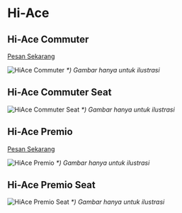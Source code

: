 # Hi-Ace

## Hi-Ace Commuter

<a class="mybutton" href="https://wa.me/6282137339589?text=id:HiAce%20Commuter%2dSupir%20">Pesan Sekarang</a>

![HiAce Commuter](/hiace_commuter.png)
_*) Gambar hanya untuk ilustrasi_

## Hi-Ace Commuter Seat

![HiAce Commuter Seat](/hiace_commuter_seat.jpg)
_*) Gambar hanya untuk ilustrasi_

## Hi-Ace Premio

<a class="mybutton" href="https://wa.me/6282137339589?text=id:HiAce%20Premio%2dSupir%20">Pesan Sekarang</a>

![HiAce Premio](/hiace_premio.png)
_*) Gambar hanya untuk ilustrasi_

## Hi-Ace Premio Seat

![HiAce Premio Seat](/hiace_premio_seat.jpg)
_*) Gambar hanya untuk ilustrasi_
